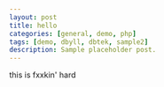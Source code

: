 ```yaml
---
layout: post
title: hello
categories: [general, demo, php]
tags: [demo, dbyll, dbtek, sample2]
description: Sample placeholder post.
---
```


this is fxxkin' hard